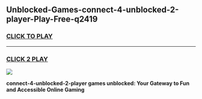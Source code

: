 
## Unblocked-Games-connect-4-unblocked-2-player-Play-Free-q2419
<h3>
<a href="https://premium76.site?title=connect-4-unblocked-2-player&ref=23A">CLICK TO PLAY</a></h3>
<hr>

<h3>
<a href="https://premium76.site?title=connect-4-unblocked-2-player&ref=23A">CLICK 2 PLAY</a>
  
</h3>

<a href="https://premium76.site?title=connect-4-unblocked-2-player&ref=23A"><img src="https://clearcache.store/games.png"></a>


**connect-4-unblocked-2-player games unblocked: Your Gateway to Fun and Accessible Online Gaming**
